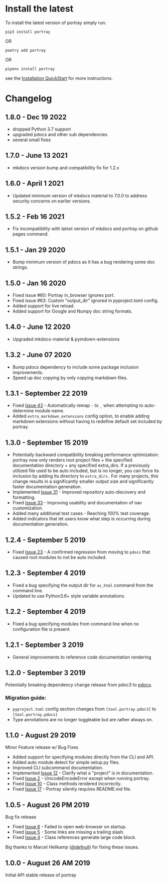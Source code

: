 Install the latest
===================

To install the latest version of portray simply run:

`pip3 install portray`

OR

`poetry add portray`

OR

`pipenv install portray`

see the [Installation QuickStart](https://timothycrosley.github.io/portray/docs/quick_start/1.-installation/) for more instructions.

Changelog
=========
## 1.8.0 - Dec 19 2022
- dropped Python 3.7 support
- upgraded pdocs and other sub dependencies
- several small fixes

## 1.7.0 - June 13 2021
- mkdocs version bump and compatibility fix for 1.2.x

## 1.6.0 - April 1 2021
- Updated minimum version of mkdocs material to 7.0.0 to address security concerns on earlier versions.

## 1.5.2 - Feb 16 2021
- Fix incompatibility with latest version of mkdocs and portray on github pages command.

## 1.5.1 - Jan 29 2020
- Bump minimum version of pdocs as it has a bug rendering some doc strings.

## 1.5.0 - Jan 16 2020
- Fixed issue #60: Portray in_browser ignores port.
- Fixed issue #63: Custom "output_dir" ignored in pyproject.toml config.
- Added support for live reload.
- Added support for Google and Numpy doc string formats.

## 1.4.0 - June 12 2020
- Upgraded mkdocs-material & pymdown-extensions

## 1.3.2 - June 07 2020
- Bump pdocs dependency to include some package inclusion improvements.
- Speed up doc copying by only copying markdown files.

## 1.3.1 - September 22 2019
- Fixed [Issue 43](https://github.com/timothycrosley/portray/issues/43) - Automatically remap `-` to `_` when attempting to auto-determine module name.
- Added `extra_markdown_extensions` config option, to enable adding markdown extensions without having to redefine default set included by portray.

## 1.3.0 - September 15 2019
- Potentially backward compatibility breaking performance optimization: portray now only renders root project files + the specified documentation directory + any specified extra_dirs.
  If a previously utilized file used to be auto included, but is no longer, you can force its inclusion by adding its directory to `extra_dirs.`
  For many projects, this change results in a significantly smaller output size and significantly faster documentation generation.
- Implemented [Issue 31](https://github.com/timothycrosley/portray/issues/31) - Improved repository auto-discovery and formatting.
- Fixed [Issue 33](https://github.com/timothycrosley/portray/issues/33) - Improving usability and documentation of nav customization.
- Added many additional test cases - Reaching 100% test coverage.
- Added indicators that let users know what step is occurring during documentation generation.

## 1.2.4 - September 5 2019
- Fixed [Issue 23](https://github.com/timothycrosley/portray/issues/23) - A confirmed regression from moving to `pdocs` that caused root modules to not be auto included.

## 1.2.3 - September 4 2019
- Fixed a bug specifying the output dir for `as_html` command from the command line.
- Updated to use Python3.6+ style variable annotations.

## 1.2.2 - September 4 2019
- Fixed a bug specifying modules from command line when no configuration file is present.

## 1.2.1 - September 3 2019
- General improvements to reference code documentation rendering

## 1.2.0 - September 3 2019
Potentially breaking dependency change release from pdoc3 to [pdocs](https://timothycrosley.github.io/pdocs/).

### Migration guide:

- `pyproject.toml` config section changes from `[tool.portray.pdoc3]` to `[tool.portray.pdocs]`
- Type annotations are no longer toggleable but are rather always on.

## 1.1.0 - August 29 2019
Minor Feature release w/ Bug Fixes

- Added support for specifying modules directly from the CLI and API.
- Added auto module detect for simple setup.py files.
- Improved CLI subcommand documentation.
- Implemented [Issue 12](https://github.com/timothycrosley/portray/issues/12) - Clarify what a "project" is in documentation.
- Fixed [Issue 2](https://github.com/timothycrosley/portray/issues/2) - UnicodeEncodeError except when running portray.
- Fixed [Issue 10](https://github.com/timothycrosley/portray/issues/10) - Class methods rendered incorrectly.
- Fixed [Issue 17](https://github.com/timothycrosley/portray/issues/17) - Portray silently requires README.md file.

## 1.0.5 - August 26 PM 2019
Bug fix release

- Fixed [Issue 6](https://github.com/timothycrosley/portray/issues/6) - Failed to open web-browser on startup.
- Fixed [Issue 5](https://github.com/timothycrosley/portray/issues/5) - Some links are missing a trailing slash.
- Fixed [Issue 4](https://github.com/timothycrosley/portray/issues/4) - Class references generate large code block.

Big thanks to Marcel Hellkamp ([@defnull](https://github.com/defnull)) for fixing these issues.

## 1.0.0 - August 26 AM 2019
Initial API stable release of portray
